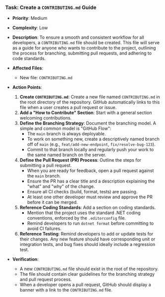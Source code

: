 ### Task: Create a `CONTRIBUTING.md` Guide

-   **Priority**: Medium
-   **Complexity**: Low
-   **Description**: To ensure a smooth and consistent workflow for all developers, a `CONTRIBUTING.md` file should be created. This file will serve as a guide for anyone who wants to contribute to the project, outlining the process for branching, submitting pull requests, and adhering to code standards.
-   **Affected Files**:
    -   New file: `CONTRIBUTING.md`

-   **Action Points**:

    1.  **Create `CONTRIBUTING.md`**: Create a new file named `CONTRIBUTING.md` in the root directory of the repository. GitHub automatically links to this file when a user creates a pull request or issue.
    2.  **Add a "How to Contribute" Section**: Start with a general section welcoming contributions.
    3.  **Define the Branching Strategy**: Document the branching model. A simple and common model is "GitHub Flow":
        -   The `main` branch is always deployable.
        -   To work on something new, create a descriptively named branch off of `main` (e.g., `feat/add-new-endpoint`, `fix/resolve-bug-123`).
        -   Commit to that branch locally and regularly push your work to the same named branch on the server.
    4.  **Define the Pull Request (PR) Process**: Outline the steps for submitting a pull request.
        -   When you are ready for feedback, open a pull request against the `main` branch.
        -   Ensure the PR has a clear title and a description explaining the "what" and "why" of the change.
        -   Ensure all CI checks (build, format, tests) are passing.
        -   At least one other developer must review and approve the PR before it can be merged.
    5.  **Reference Coding Standards**: Add a section on coding standards.
        -   Mention that the project uses the standard .NET coding conventions, enforced by the `.editorconfig` file.
        -   Remind developers to run `dotnet format` before committing to avoid CI failures.
    6.  **Reference Testing**: Remind developers to add or update tests for their changes. Any new feature should have corresponding unit or integration tests, and bug fixes should ideally include a regression test.

-   **Verification**:
    -   A new `CONTRIBUTING.md` file should exist in the root of the repository.
    -   The file should contain clear guidelines for the branching strategy and pull request process.
    -   When a developer opens a pull request, GitHub should display a banner with a link to the `CONTRIBUTING.md` file.
